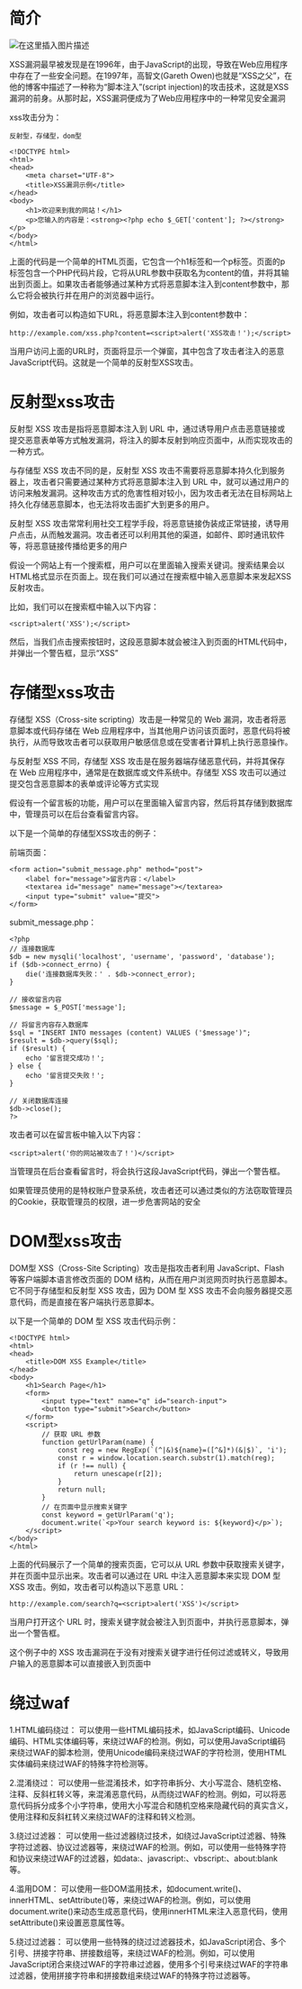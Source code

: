 ﻿# 简介
![在这里插入图片描述](https://img-blog.csdnimg.cn/331241786042446ba98b433e07344ea5.png)

XSS漏洞最早被发现是在1996年，由于JavaScript的出现，导致在Web应用程序中存在了一些安全问题。在1997年，高智文(Gareth Owen)也就是“XSS之父”，在他的博客中描述了一种称为“脚本注入”(script injection)的攻击技术，这就是XSS漏洞的前身。从那时起，XSS漏洞便成为了Web应用程序中的一种常见安全漏洞

xss攻击分为：
```
反射型，存储型，dom型
```
```
<!DOCTYPE html>
<html>
<head>
    <meta charset="UTF-8">
    <title>XSS漏洞示例</title>
</head>
<body>
    <h1>欢迎来到我的网站！</h1>
    <p>您输入的内容是：<strong><?php echo $_GET['content']; ?></strong></p>
</body>
</html>

```
上面的代码是一个简单的HTML页面，它包含一个h1标签和一个p标签。页面的p标签包含一个PHP代码片段，它将从URL参数中获取名为content的值，并将其输出到页面上。如果攻击者能够通过某种方式将恶意脚本注入到content参数中，那么它将会被执行并在用户的浏览器中运行。

例如，攻击者可以构造如下URL，将恶意脚本注入到content参数中：
```
http://example.com/xss.php?content=<script>alert('XSS攻击！');</script>
```
当用户访问上面的URL时，页面将显示一个弹窗，其中包含了攻击者注入的恶意JavaScript代码。这就是一个简单的反射型XSS攻击。
# 反射型xss攻击
反射型 XSS 攻击是指将恶意脚本注入到 URL 中，通过诱导用户点击恶意链接或提交恶意表单等方式触发漏洞，将注入的脚本反射到响应页面中，从而实现攻击的一种方式。

与存储型 XSS 攻击不同的是，反射型 XSS 攻击不需要将恶意脚本持久化到服务器上，攻击者只需要通过某种方式将恶意脚本注入到 URL 中，就可以通过用户的访问来触发漏洞。这种攻击方式的危害性相对较小，因为攻击者无法在目标网站上持久化存储恶意脚本，也无法将攻击面扩大到更多的用户。

反射型 XSS 攻击常常利用社交工程学手段，将恶意链接伪装成正常链接，诱导用户点击，从而触发漏洞。攻击者还可以利用其他的渠道，如邮件、即时通讯软件等，将恶意链接传播给更多的用户

假设一个网站上有一个搜索框，用户可以在里面输入搜索关键词。搜索结果会以HTML格式显示在页面上。现在我们可以通过在搜索框中输入恶意脚本来发起XSS反射攻击。

比如，我们可以在搜索框中输入以下内容：
```
<script>alert('XSS');</script>
```
然后，当我们点击搜索按钮时，这段恶意脚本就会被注入到页面的HTML代码中，并弹出一个警告框，显示“XSS”

# 存储型xss攻击
存储型 XSS（Cross-site scripting）攻击是一种常见的 Web 漏洞，攻击者将恶意脚本或代码存储在 Web 应用程序中，当其他用户访问该页面时，恶意代码将被执行，从而导致攻击者可以获取用户敏感信息或在受害者计算机上执行恶意操作。

与反射型 XSS 不同，存储型 XSS 攻击是在服务器端存储恶意代码，并将其保存在 Web 应用程序中，通常是在数据库或文件系统中。存储型 XSS 攻击可以通过提交包含恶意脚本的表单或评论等方式实现

假设有一个留言板的功能，用户可以在里面输入留言内容，然后将其存储到数据库中，管理员可以在后台查看留言内容。

以下是一个简单的存储型XSS攻击的例子：

前端页面：
```
<form action="submit_message.php" method="post">
    <label for="message">留言内容：</label>
    <textarea id="message" name="message"></textarea>
    <input type="submit" value="提交">
</form>
```
submit_message.php：
```
<?php
// 连接数据库
$db = new mysqli('localhost', 'username', 'password', 'database');
if ($db->connect_errno) {
    die('连接数据库失败：' . $db->connect_error);
}

// 接收留言内容
$message = $_POST['message'];

// 将留言内容存入数据库
$sql = "INSERT INTO messages (content) VALUES ('$message')";
$result = $db->query($sql);
if ($result) {
    echo '留言提交成功！';
} else {
    echo '留言提交失败！';
}

// 关闭数据库连接
$db->close();
?>
```
攻击者可以在留言板中输入以下内容：
```
<script>alert('你的网站被攻击了！')</script>
```
当管理员在后台查看留言时，将会执行这段JavaScript代码，弹出一个警告框。

如果管理员使用的是特权账户登录系统，攻击者还可以通过类似的方法窃取管理员的Cookie，获取管理员的权限，进一步危害网站的安全
# DOM型xss攻击
DOM型 XSS（Cross-Site Scripting）攻击是指攻击者利用 JavaScript、Flash 等客户端脚本语言修改页面的 DOM 结构，从而在用户浏览网页时执行恶意脚本。它不同于存储型和反射型 XSS 攻击，因为 DOM 型 XSS 攻击不会向服务器提交恶意代码，而是直接在客户端执行恶意脚本。

以下是一个简单的 DOM 型 XSS 攻击代码示例：
```
<!DOCTYPE html>
<html>
<head>
	<title>DOM XSS Example</title>
</head>
<body>
	<h1>Search Page</h1>
	<form>
		<input type="text" name="q" id="search-input">
		<button type="submit">Search</button>
	</form>
	<script>
		// 获取 URL 参数
		function getUrlParam(name) {
			const reg = new RegExp(`(^|&)${name}=([^&]*)(&|$)`, 'i');
			const r = window.location.search.substr(1).match(reg);
			if (r !== null) {
				return unescape(r[2]);
			}
			return null;
		}
		// 在页面中显示搜索关键字
		const keyword = getUrlParam('q');
		document.write(`<p>Your search keyword is: ${keyword}</p>`);
	</script>
</body>
</html>
```
上面的代码展示了一个简单的搜索页面，它可以从 URL 参数中获取搜索关键字，并在页面中显示出来。攻击者可以通过在 URL 中注入恶意脚本来实现 DOM 型 XSS 攻击。例如，攻击者可以构造以下恶意 URL：
```
http://example.com/search?q=<script>alert('XSS')</script>
```
当用户打开这个 URL 时，搜索关键字就会被注入到页面中，并执行恶意脚本，弹出一个警告框。

这个例子中的 XSS 攻击漏洞在于没有对搜索关键字进行任何过滤或转义，导致用户输入的恶意脚本可以直接嵌入到页面中
# 绕过waf
1.HTML编码绕过：
可以使用一些HTML编码技术，如JavaScript编码、Unicode编码、HTML实体编码等，来绕过WAF的检测。例如，可以使用JavaScript编码来绕过WAF的脚本检测，使用Unicode编码来绕过WAF的字符检测，使用HTML实体编码来绕过WAF的特殊字符检测等。

2.混淆绕过：
可以使用一些混淆技术，如字符串拆分、大小写混合、随机空格、注释、反斜杠转义等，来混淆恶意代码，从而绕过WAF的检测。例如，可以将恶意代码拆分成多个小字符串，使用大小写混合和随机空格来隐藏代码的真实含义，使用注释和反斜杠转义来绕过WAF的注释和转义检测。

3.绕过过滤器：
可以使用一些过滤器绕过技术，如绕过JavaScript过滤器、特殊字符过滤器、协议过滤器等，来绕过WAF的检测。例如，可以使用一些特殊字符和协议来绕过WAF的过滤器，如data:、javascript:、vbscript:、about:blank等。

4.滥用DOM：
可以使用一些DOM滥用技术，如document.write()、innerHTML、setAttribute()等，来绕过WAF的检测。例如，可以使用document.write()来动态生成恶意代码，使用innerHTML来注入恶意代码，使用setAttribute()来设置恶意属性等。

5.绕过过滤器：
可以使用一些特殊的绕过过滤器技术，如JavaScript闭合、多个引号、拼接字符串、拼接数组等，来绕过WAF的检测。例如，可以使用JavaScript闭合来绕过WAF的字符串过滤器，使用多个引号来绕过WAF的字符串过滤器，使用拼接字符串和拼接数组来绕过WAF的特殊字符过滤器等。

